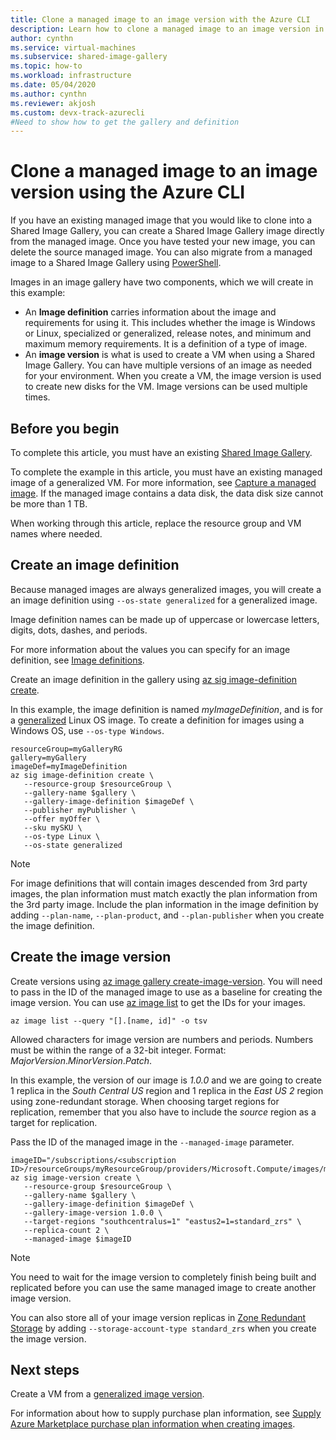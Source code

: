 ```yaml
---
title: Clone a managed image to an image version with the Azure CLI 
description: Learn how to clone a managed image to an image version in a Shared Image Gallery using the Azure CLI.
author: cynthn
ms.service: virtual-machines
ms.subservice: shared-image-gallery
ms.topic: how-to
ms.workload: infrastructure
ms.date: 05/04/2020
ms.author: cynthn
ms.reviewer: akjosh 
ms.custom: devx-track-azurecli
#Need to show how to get the gallery and definition
---
```


# Clone a managed image to an image version using the Azure CLI
If you have an existing managed image that you would like to clone into a Shared Image Gallery, you can create a Shared Image Gallery image directly from the managed image. Once you have tested your new image, you can delete the source managed image. You can also migrate from a managed image to a Shared Image Gallery using [PowerShell](image-version-managed-image-powershell.md).

Images in an image gallery have two components, which we will create in this example:
- An **Image definition** carries information about the image and requirements for using it. This includes whether the image is Windows or Linux, specialized or generalized, release notes, and minimum and maximum memory requirements. It is a definition of a type of image. 
- An **image version** is what is used to create a VM when using a Shared Image Gallery. You can have multiple versions of an image as needed for your environment. When you create a VM, the image version is used to create new disks for the VM. Image versions can be used multiple times.


## Before you begin

To complete this article, you must have an existing [Shared Image Gallery](shared-images-cli.md). 

To complete the example in this article, you must have an existing managed image of a generalized VM. For more information, see [Capture a managed image](./linux/capture-image.md). If the managed image contains a data disk, the data disk size cannot be more than 1 TB.

When working through this article, replace the resource group and VM names where needed.



## Create an image definition

Because managed images are always generalized images, you will create a an image definition using `--os-state generalized` for a generalized image.

Image definition names can be made up of uppercase or lowercase letters, digits, dots, dashes, and periods. 

For more information about the values you can specify for an image definition, see [Image definitions](./shared-image-galleries.md#image-definitions).

Create an image definition in the gallery using [az sig image-definition create](/cli/azure/sig/image-definition#az_sig_image_definition_create).

In this example, the image definition is named *myImageDefinition*, and is for a [generalized](./shared-image-galleries.md#generalized-and-specialized-images) Linux OS image. To create a definition for images using a Windows OS, use `--os-type Windows`. 

```azurecli-interactive 
resourceGroup=myGalleryRG
gallery=myGallery
imageDef=myImageDefinition
az sig image-definition create \
   --resource-group $resourceGroup \
   --gallery-name $gallery \
   --gallery-image-definition $imageDef \
   --publisher myPublisher \
   --offer myOffer \
   --sku mySKU \
   --os-type Linux \
   --os-state generalized
```

> [!NOTE]
> For image definitions that will contain images descended from 3rd party images, the plan information must match exactly the plan information from the 3rd party image. Include the plan information in the image definition by adding `--plan-name`, `--plan-product`, and `--plan-publisher` when you create the image definition.
>

## Create the image version

Create versions using [az image gallery create-image-version](/cli/azure/sig/image-version#az_sig_image_version_create). You will need to pass in the ID of the managed image to use as a baseline for creating the image version. You can use [az image list](/cli/azure/image?view#az_image_list) to get the IDs for your images. 

```azurecli-interactive
az image list --query "[].[name, id]" -o tsv
```

Allowed characters for image version are numbers and periods. Numbers must be within the range of a 32-bit integer. Format: *MajorVersion*.*MinorVersion*.*Patch*.

In this example, the version of our image is *1.0.0* and we are going to create 1 replica in the *South Central US* region and 1 replica in the *East US 2* region using zone-redundant storage. When choosing target regions for replication, remember that you also have to include the *source* region as a target for replication.

Pass the ID of the managed image in the `--managed-image` parameter.


```azurecli-interactive 
imageID="/subscriptions/<subscription ID>/resourceGroups/myResourceGroup/providers/Microsoft.Compute/images/myImage"
az sig image-version create \
   --resource-group $resourceGroup \
   --gallery-name $gallery \
   --gallery-image-definition $imageDef \
   --gallery-image-version 1.0.0 \
   --target-regions "southcentralus=1" "eastus2=1=standard_zrs" \
   --replica-count 2 \
   --managed-image $imageID
```

> [!NOTE]
> You need to wait for the image version to completely finish being built and replicated before you can use the same managed image to create another image version.
>
> You can also store all of your image version replicas in [Zone Redundant Storage](../storage/common/storage-redundancy.md) by adding `--storage-account-type standard_zrs` when you create the image version.
>

## Next steps

Create a VM from a [generalized image version](vm-generalized-image-version-cli.md).

For information about how to supply purchase plan information, see [Supply Azure Marketplace purchase plan information when creating images](marketplace-images.md).